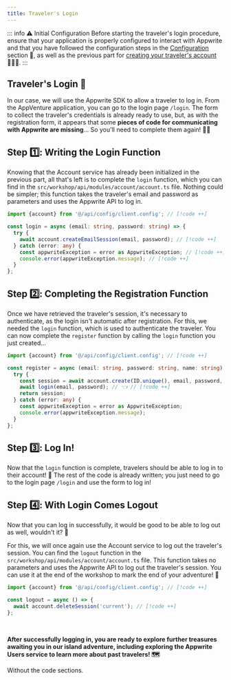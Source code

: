 ```yaml
---
title: Traveler's Login
---
```


<Documentation link="https://appwrite.io/docs/products/auth/email-password#login"></Documentation>

<Hero
title="Traveler's Login 🔐"
image="/assets/workshop/authentication/house-island.jpeg"
description="We've arrived in front of the building, the next step in our journey: traveler's login.
Before we can unlock the clue that awaits us, we need to access our application while being
logged in. In this section, we'll explore in detail the login and logout process and how it
can be managed with Appwrite 🔐."
/>

::: info ⚠️ Initial Configuration
Before starting the traveler's login procedure, ensure that your application is properly
configured to interact with Appwrite and that you have followed the configuration steps in the
[Configuration](/workshop/configuration/appwrite-configuration) section 📝, as well as the
previous part for [creating your traveler's account](/workshop/authentication/register) 👩🏼‍✈️.
:::

## Traveler's Login 🚪

In our case, we will use the Appwrite SDK to allow a traveler to log in. From the AppVenture
application, you can go to the login page `/login`. The form to collect the traveler's
credentials is already ready to use, but, as with the registration form, it appears that some
**pieces of code for communicating with Appwrite are missing**... So you'll need to complete them
again! 🧑‍🔧

## Step 1️⃣: Writing the Login Function

Knowing that the Account service has already been initialized in the previous part, all that's
left is to complete the `login` function, which you can find in the
`src/workshop/api/modules/account/account.ts` file. Nothing could be simpler; this function
takes the traveler's email and password as parameters and uses the Appwrite API to log in.

<Solution>

```ts
import {account} from '@/api/config/client.config'; // [!code ++]

const login = async (email: string, password: string) => {
  try {
    await account.createEmailSession(email, password); // [!code ++]
  } catch (error: any) {
    const appwriteException = error as AppwriteException; // [!code ++]
    console.error(appwriteException.message); // [!code ++]
  }
};
```

</Solution>

## Step 2️⃣: Completing the Registration Function

Once we have retrieved the traveler's session, it's necessary to authenticate, as
the login isn't automatic after registration. For this, we needed the `login` function, which is
used to authenticate the traveler. You can now complete the `register` function by calling the
`login` function you just created...

<Solution>

```ts
import {account} from '@/api/config/client.config'; // [!code ++]

const register = async (email: string, password: string, name: string) => {
  try {
    const session = await account.create(ID.unique(), email, password, name);
    await login(email, password); // 👈 // [!code ++]
    return session;
  } catch (error: any) {
    const appwriteException = error as AppwriteException;
    console.error(appwriteException.message);
  }
};
```

</Solution>

## Step 3️⃣: Log In!

Now that the `login` function is complete, travelers should be able to log in to their account!
🥳 The rest of the code is already written; you just need to go to the login page `/login` and use
the form to log in!

## Step 4️⃣: With Login Comes Logout

Now that you can log in successfully, it would be good to be able to log out as well, wouldn't it? 🤔

For this, we will once again use the Account service to log out the traveler's session. You can
find the `logout` function in the `src/workshop/api/modules/account/account.ts` file. This function
takes no parameters and uses the Appwrite API to log out the traveler's session. You can use it at the end of the
workshop to mark the end of your adventure! 🏁

<Solution>

```ts
import {account} from '@/api/config/client.config'; // [!code ++]

const logout = async () => {
  await account.deleteSession('current'); // [!code ++]
};
```

</Solution>

<br />

**After successfully logging in, you are ready to explore further treasures awaiting you in our island
adventure, including exploring the Appwrite Users service to learn more about past travelers! 🗺️**

Without the code sections.
